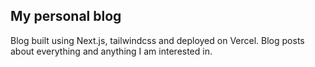 ## My personal blog

Blog built using Next.js, tailwindcss and deployed on Vercel. Blog posts about everything and anything I am interested in.
